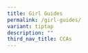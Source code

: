 ```yaml
---
title: Girl Guides
permalink: /girl-guides/
variant: tiptap
description: ""
third_nav_title: CCAs
---
```

